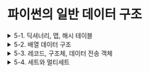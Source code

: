 # 파이썬의 일반 데이터 구조

<details>
  <summary>5-1. 딕셔너리, 맵, 해시 테이블</summary>

- 딕셔너리는 임의의 수의 객체를 저장하고 각각은 고유의 키(key)로 식별된다.

- 맵(map), 해시맵(hashmap), 조회 테이블(loockup table) 또는 연관배열(associative array)라고 한다.

- 주어진 키와 연관된 모든 객체의 검색, 삽입, 삭제를 효율적으로 수행한다.

  <details>
    <summary>dict: 믿음직한 딕셔너리</summary>

  - 딕셔너리 정의 예시

    ~~~python
    phonebook = {
        'bob' : 7387,
        'jack': 7052,
    }
    squares = {x: x*x for x in range(6)}
    
    >>> phonebook['alice']
    3719
    >>> squares
    {0: 0, 1: 1, 2: 4, 3: 9, 4: 16, 5: 25}
    ~~~

  - 일반적인 경우 조회, 삽입, 갱신 및 삭제 작업의 시간 복잡도는 O(1)이다.

  </details>

  <details>
    <summary>collections.OrderedDict: 키 삽입 순서 기억</summary>

  - 키 순서가 중요하면 **OrderedDict** 클래스를 명시적으로 사용해 명확하게 전달하자.

  - collections 모듈에서 가져와야한다.

    ~~~python
    from collections import OrderedDict
    
    d = OrderedDict(one=1, two=2, three=3)
    >>> d
    OrderedDict([('one', 1), ('two', 2), ('three', 3)])
    
    d['four'] = 4
    >>> d
    OrderedDict([('one', 1), ('two', 2), ('three', 3), ('four', 4)])
    
    >>> d.keys()
    odict_keys(['one', 'two', 'three', 'four'])

  </details>

  <details>
    <summary>collections.defaultdict: 누락된 키의 기본값 반환</summary>

  - 생성자에서 호출 가능한 함수를 입력받고, 요청된 키를 찾을 수 없는 경우 이 함수의 반환값을 반환한다.

  - get() 메서드를 사용하거나 일반 딕셔너리에서 KeyError 예외를 잡아내는 것과 비교하여 타이핑을 다소 줄이고 프로그래머의 의도를 좀 더 명확하게 만들 수 있다.

    ~~~python
    from collections import defaultdict
    dd = defaultdict(list)
    
    dd['dogs'].append('Rufus')
    dd['dogs'].append('Kathrin')
    dd['dogs'].append('Mr Sniffels')
    >>> dd['dogs']
    ['Rufus', 'Kathrin', 'Mr Sniffels']
    ~~~

  </details>

  <details>
    <summary>collections.ChainMap: 여러 딕셔너리를 단일 매핑으로 검색</summary>

  - 여러 개의 딕셔너리를 하나의 매핑으로 그룹화한다.

  - 조회할 때, 키가 발견될 때까지 내부의 딕셔너리들을 하나씩 검사한다.

    삽입, 갱신, 삭제는 체인에 추가된 첫 번째 딕셔너리에만 영향을 미친다.

    ~~~python
    from collections import ChainMap
    dict1 = {'one': 1, 'two': 2}
    dict2 = {'three': 3, 'four': 4}
    chain = ChainMap(dict1, dict2)
    >>> chain
    ChainMap({'one': 1, 'two': 2}, {'three': 3, 'four': 4})
    >>> chain['three']
    3
    >>>chain['missing']
    keyError: 'missing'
    ~~~

  </details>

  <details>
    <summary>types.MappingProxyType: 읽기 전용 딕셔너리를 만들기 위한 래퍼</summary>

  - 감싸진 딕셔너리의 데이터에 대한 읽기 전용 인터페이스를 제공한다.

  - 클래스나 모듈의 내부 상태를 가져올 수는 있으나 쓰기는 제한하고자 할 때 유용하다.

  - 딕셔너리의 전체 사본을 만들  필요 없이 이러한 제약을 적용할 수 있다.

    ~~~python
    from types import MappingProxyType
    writable = {'one': 1, 'two': 2}
    read_only = MappingProxyType(writable)
    >>> read_only['one']
    1
    >>> read_only['one'] = 32
    TypeError: 'mappingproxy' object does not support item assignment
    # 원본 업데이트시 프락시에 반영
    >>> writable['one'] = 42
    mappingproxy({'one': 42, 'two': 2})
    ~~~

  </details>

  <details>
    <summary>파이썬의 딕셔너리: 결론</summary>

  - 딕셔너리는 파이썬의 중심 데이터 구조다.
  - 내장된 dict 타입은 대부분의 상황에서 '충분히 좋다'.
  - 읽기 전용이거나 정렬된 딕셔너리와 같은 특수한 구현도 파이썬 표준 라이브러리에서 이용가능하다.

  </details>

</details>

<details>
  <summary>5-2. 배열 데이터 구조</summary>

- 인덱스를 기반으로 각 요소를 효율적으로 배치할 수 있는 고정 크기 데이터 레코드로 구성된다.

- 연속적인 데이터 구조로 간주되며, 요소 찾는데 매우 빠르다.

  <details>
    <summary>list: 가변 동적 배열 (예시는 생략)</summary>

  - 동적 배열로 구현되므로, 요소를 추가하거나 제거할수 있으며, 메모리를 할당하거나 해제함으로써 요소를 담는 저장소 크기를 자동으로 조정한다.
  - 임의의 요소를 가질 수 있다. 함수를 비롯하여 '모든 것'이 객체다.
  - 여러 데이터 타입을 지원한다는 것은 전체 구조에 더 많은 공간이 소비될 수 있다는 단점이 되기도 하다.

  </details>

  <details>
    <summary>tuple: 불변 컨테이너 (예시는 생략)</summary>

  - 리스트와 달리 객체 변경이 불가능하다.
  - 요소를 동적으로 추가하거나 제거할 수 없으며 생성할 때 튜플의 모든 요소를 정의해야 한다.

  </details>

  <details>
    <summary>array.array: 기본적인 타입 지정 배열</summary>

  - 바이트, 32비트 정수, 부동소수점 숫자 등과 같은 기본 C 스타일 데이터 타입을 담을 수 있는 메모리 효율적인 저장 공간을 제공한다.

  - 리스트와 비슷하지만 단일 데이터 타입으로 제한된 **타입 지정 배열**이라는 차이가 있다.

  - 리스트, 튜플보다 공간에 대해서는 효율적이므로 같은 타입의 요소를 메모리에 빽빽하게 채워 많이 저장할 때 유용하다. 

    ~~~python
    from array import array
    arr = array('f', [1.0, 1.5, 2.0, 2.5])
    >>> arr
    array('f', [1.0, 1.5, 2.0, 2.5])
    arr[1] = 2.5
    >>> arr
    array('f', [1.0, 2.5, 2.0, 2.5])
    array[1] = 'hello'
    >>> arr
    TypeError: must be real number, not str
    ~~~

  </details>

  <details>
    <summary>str: 유니코드 문자의 불변 배열</summary>

  - str 객체를 사용하여 텍스트 데이터를 유니코드 문자의 불변 연속적인 데이터로 저장한다.

    ~~~python
    arr = 'abcd'
    >>> arr[1] = 'e'
    TypeError: 'str' object does not support item assignment
    >>> del arr[1]
    TypeError: 'str' object doesn't support item deletion
    >>> list('abcd')
    ['a', 'b', 'c', 'd']
    >>> ''.join(list('abcd'))
    'abcd'
    # 문자열은 재귀적인 구조이다.
    >>> type('abc')
    <class 'str'>
    >>> type('abc'[0])
    <class 'str'>
    ~~~

  </details>

  <details>
    <summary>bytes: 단일 바이트의 불변 배열</summary>

  - 0에서 255 범위의 정수에서 불변이며 연속적인 데이터이다.

  - 바이트 객체는 불변이지만 문자열과 달리 bytearray라는 전용 **가변 바이트 배열** 데이터 타입이 있다.

    ~~~python
    arr = bytes((0, 1, 2, 3))
    >>> arr[1]
    1
    >>> arr
    b'\x00\x01\x02\x03'
    >>> bytes((0, 300))
    ValueError: bytes must be in range(0, 256)
    >>> arr[1] = 23
    TypeError: 'bytes' object does not support item assignment
    ~~~

  </details>

  <details>
    <summary>bytes: 단일 바이트의 불변 배열</summary>

  - 0에서 255 범위의 정수에서 가변이며 연속적인 데이터이다.

  - 요소를 덮어쓰거나 기존 요소를 제거하고 새로 추가할 수 있다.

  - 바이트 배열은 bytes 객체로 다시 변활될 수 있으나, 저장된 데이터를 전부 복사하므로 O(n) 시간이 걸린다.

    ~~~python
    arr = bytearray((0, 1, 2, 3))
    >>> arr[1]
    1
    >>> arr
    bytearray(b'\x00\x01\x02\x03')
    arr[1] = 23
    >>> arr
    bytearray(b'\x00\x17\x02\x03')
    >>> bytes(arr)
    b'\x00\x17\x02\x03'
    ~~~

  </details>

  <details>
    <summary>요점 정리</summary>

  - 잠재적으로 여러 가지 데이터 타입의 임의 객체를 저장해야 하는가?
    - 불변 데이터 구조를 원하는지 여부에 따라 **list** 또는 **tuple**을 사용하라.
  - 숫자 데이터가 있고 메모리 효율과 성능이 중요한가?
    - array.array를 사용해 보고 필요한 모든 작업을 수행하는지 확인하자.
    - Numpy 또는 Pandas와 같은 패키지를 사용해 보자.
  - 유니코드 문자로 표시된 텍스트 데이터가 있나?
    - 내장 str을 사용하자.
    - 가변 문자열이 필요하면 list를 사용하자.
  - 연속적인 바이트 블록을 저장하고 싶나?
    - 변경 불가능한 **bytes**를 사용하거나 변경 가능한 **bytearray**를 사용하자.

  *대부분의 경우 간단한 list로 시작하길 선호한다. 나중에 성능이나 메모리 효율이 문제가 되는 경우에만 다른 것으로 교체한다.*

  </details>

</details>

<details>
  <summary>5-3. 레코드, 구조체, 데이터 전송 객체</summary>

- 레코드 데이터 구조는 고정된 수의 필드를 제공하며 각 필드는 이름을 가질 수 있고 서로 다른 타입을 담을 수 도 있다.

  <details>
    <summary>dict: 간단한 데이터 객체</summary>

  - 맵 또는 연관 배열이라고도 하며 주어진 키와 연관된 객체를 효율적으로 검색, 삽입, 삭제할 수 있다.
  - 객체 변경이 가능하며 필드는 언제든지 자유롭게 추가, 제거할 수 있기 때문에 철자가 틀린 필드명에 대한 보호 기능이 거의 없다.

  </details>

  <details>
    <summary>tuple: 불변 객체 그룹</summary>

  - 변경이 불가능하며 생성된 후에는 수정할 수 없다.
  - 리스트에서 튜플로 전환하여 프로그램에서 추가 성능을 쥐어짜려는 시도는 잘못된 접근일 수 있다.
  - 튜플에 저장된 개별 속성에 이름을 지정할 수 없으므로 코드 가독성에 영향을 준다.
  - 튜플에 저장된 필드 수를 가능한 한 적게 유지하는 것이 좋다.

  </details>

  <details>
    <summary>collections.namedtuple: 편리한 데이터 객체</summary>

  - 데이터를 더 잘 구조화하여 코드를 정돈하고 가독성이 좋게 만들 수 있는 간단한 방법이다.

  - 일반 튜플처럼 변경할 수 없다.

    ~~~python
    from collections import namedtuple
    Car = namedtuple('Car', 'color mileage automatic')
    >>> Car1 = Car('red', 3812.4, True)
    >>> Car1
    Car(color='red', mileage=3812.4, automatic=True)
    ~~~

  </details>

  <details>
    <summary>typing.NamedTuple: 개선된 네임드튜플</summary>

  - namedtuple과 매우 흡사하며 차이점은 새로운 레코드 타입을 정의하고 타입 힌트를 지원하도록 갱신된 구문이다.

    ~~~python
    class Car(NamedTuple):
      color: str
      mileage: float
      automatic: bool
    ~~~

  </details>

  <details>
    <summary>struct.Struct: 직렬화된 C 구조체</summary>

  - bytes 객체로 직렬화된 C 구조체와 파이썬 값 사이의 변환을 수행한다.
  - 파일에 저장되거나 네트워크로부터 들어오는 이진 데이터를 처리하는 데 사용할 수 있다.

  </details>

  <details>
    <summary>types.SimpleNamespace: 세련된 속성 접근</summary>

  - 딕셔너레이서 사용하는 obj['key'] 대괄호 인덱스 문법 대신 obj.key '점' 속성 접근을 사용할 수 있다.

    ~~~python
    from types import SimpleNamespace
    car1 = SimpleNamespace(color='red', mileage=3812.4, automatic=True)
    # 인스턴스는 속성 접근을 지원하고 변경할 수 있다.
    car.mileage = 12
    del car.automatic
    ~~~

  </details>

  <details>
    <summary>요점 정리</summary>

  - **몇 개(2~3)의 필드만 갖고 있다.** -> 일반 튜플 객체를 사용하자 (예를들어 삼차원 공간에서 (x, y , z) 점을 생각해 보자.)
  - **불변 필드가 필요하다.** -> 튜플, collections.namedtuple, typing.NamedTuple이 좋은 옵션이다.
  - **오타가 발생하지 않도록 필드 이름을 고정할 필요가 있다.** -> collections.namedtuple, typing.NamedTuple을 이용하자.
  - **간단하게 유지하기를 원한다** -> 딕셔너리 객체가 좋은 선택일 수 있다.
  - **데이터 구조를 완전히 제어할 필요가 있다.** -> @property의 세터와 게터를 사용하여 사용자 정의 클래스를 작성하자.
  - **객체에 메서드를 추가해야 한다.** -> collections.namedtuple, typing.NamedTuple을 확장하여 작성하자.
  - **데이터를 디스크에 저장하거나 네트워크로 전송해야 한다.** -> struct.Struct를 사용하자.

  </details>

</details>

<details>
  <summary>5-4. 세트와 멀티세트</summary>

- **set**는 중복 요소를 허용하지 않는 정렬되지 않는 컬렉션

  <details>
    <summary>set: 나만의 믿음직한 세트</summary>

  ~~~python
  vowels = {'a', 'e', 'i', 'o', 'u'}
  >>> 'e' in vowels
  True
  
  letters = set('alice')
  >>> letters.intersection(vowels)
  {'a', 'e', 'i'}
  
  vowels.add('x')
  >>> vowels
  {'i', 'a', 'u', 'o', 'x', 'e'}
  ~~~

  </details>

  <details>
    <summary>frozenset: 불변 세트</summary>

  - set의 '불변' 버전으로 생성된 후에는 변경할 수 없다.(삽입이나 삭제는 허용되지 않는다.)

  - 요소에 대한 쿼리 작업만 허용한다

    ~~~python
    vowels = frozenset({'a', 'e', 'i', 'o', 'u'})
    vowels.add('p')
    >>> AttributeError: 'frozenset' object has no attribute 'add'
    d = {frozenset({1, 2, 3}): 'hello'}
    print(d[frozenset({1,2,3})])
    >>> 'hello'
    ~~~

  </details>

<는details>
